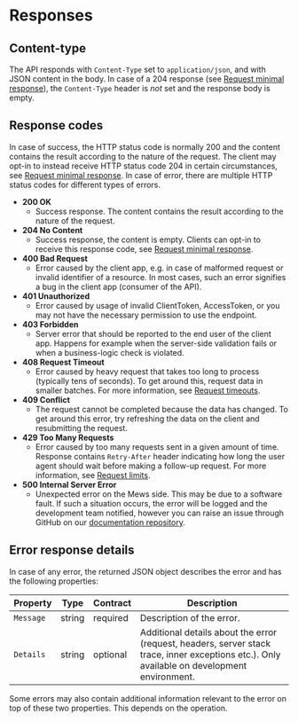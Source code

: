 # Responses

## Content-type

The API responds with `Content-Type` set to `application/json`, and with JSON content in the body. In case of a 204 response (see [Request minimal response](requests.md#request-minimal-response)), the `Content-Type` header is _not_ set and the response body is empty. 

## Response codes

In case of success, the HTTP status code is normally 200 and the content contains the result according to the nature of the request. The client may opt-in to instead receive HTTP status code 204 in certain circumstances, see [Request minimal response](requests.md#request-minimal-response). In case of error, there are multiple HTTP status codes for different types of errors.

* **200 OK**
  * Success response. The content contains the result according to the nature of the request.
* **204 No Content**
  * Success response, the content is empty. Clients can opt-in to receive this response code, see [Request minimal response](requests.md#request-minimal-response).
* **400 Bad Request**
  * Error caused by the client app, e.g. in case of malformed request or invalid identifier of a resource. In most cases, such an error signifies a bug in the client app \(consumer of the API\).
* **401 Unauthorized**
  * Error caused by usage of invalid ClientToken, AccessToken, or you may not have the necessary permission to use the endpoint.
* **403 Forbidden**
  * Server error that should be reported to the end user of the client app. Happens for example when the server-side validation fails or when a business-logic check is violated.
* **408 Request Timeout**
  * Error caused by heavy request that takes too long to process (typically tens of seconds). To get around this, request data in smaller batches. For more information, see [Request timeouts](requests.md#request-timeouts).
* **409 Conflict**
  * The request cannot be completed because the data has changed. To get around this error, try refreshing the data on the client and resubmitting the request.
* **429 Too Many Requests**
  * Error caused by too many requests sent in a given amount of time. Response contains `Retry-After` header indicating how long the user agent should wait before making a follow-up request. For more information, see [Request limits](requests.md#request-limits).
* **500 Internal Server Error**
  * Unexpected error on the Mews side. This may be due to a software fault. If such a situation occurs, the error will be logged and the development team notified, however you can raise an issue through GitHub on our [documentation repository](https://github.com/MewsSystems/gitbook-connector-api).

## Error response details

In case of any error, the returned JSON object describes the error and has the following properties:

| Property | Type | Contract | Description |
| --- | --- | --- | --- |
| `Message` | string | required | Description of the error. |
| `Details` | string | optional | Additional details about the error \(request, headers, server stack trace, inner exceptions etc.\). Only available on development environment. |

Some errors may also contain additional information relevant to the error on top of these two properties. This depends on the operation. 
